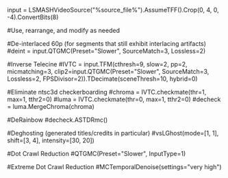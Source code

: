 input = LSMASHVideoSource("%source_file%").AssumeTFF().Crop(0, 4, 0, -4).ConvertBits(8)

#Use, rearrange, and modify as needed

#De-interlaced 60p (for segments that still exhibit interlacing artifacts)
#deint = input.QTGMC(Preset="Slower", SourceMatch=3, Lossless=2)

#Inverse Telecine
#IVTC = input.TFM(cthresh=9, slow=2, pp=2, micmatching=3, clip2=input.QTGMC(Preset="Slower", SourceMatch=3, Lossless=2, FPSDivisor=2)).TDecimate(sceneThresh=10, hybrid=0)

#Eliminate ntsc3d checkerboarding
#chroma = IVTC.checkmate(thr=1, max=1, tthr2=0)
#luma = IVTC.checkmate(thr=0, max=1, tthr2=0)
#decheck = luma.MergeChroma(chroma)

#DeRainbow
#decheck.ASTDRmc()

#Deghosting (generated titles/credits in particular)
#vsLGhost(mode=[1, 1], shift=[3, 4], intensity=[30, 20])

#Dot Crawl Reduction
#QTGMC(Preset="Slower", InputType=1)

#Extreme Dot Crawl Reduction
#MCTemporalDenoise(settings="very high")
